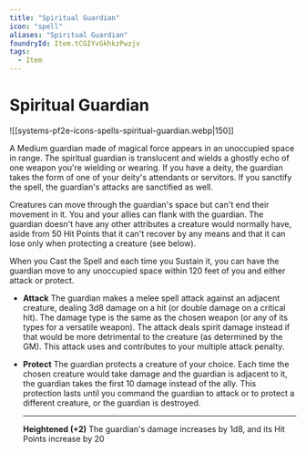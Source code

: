 ```yaml
---
title: "Spiritual Guardian"
icon: "spell"
aliases: "Spiritual Guardian"
foundryId: Item.tCGIYvGkhkzPwzjv
tags:
  - Item
---
```


# Spiritual Guardian
![[systems-pf2e-icons-spells-spiritual-guardian.webp|150]]

A Medium guardian made of magical force appears in an unoccupied space in range. The spiritual guardian is translucent and wields a ghostly echo of one weapon you're wielding or wearing. If you have a deity, the guardian takes the form of one of your deity's attendants or servitors. If you sanctify the spell, the guardian's attacks are sanctified as well.

Creatures can move through the guardian's space but can't end their movement in it. You and your allies can flank with the guardian. The guardian doesn't have any other attributes a creature would normally have, aside from 50 Hit Points that it can't recover by any means and that it can lose only when protecting a creature (see below).

When you Cast the Spell and each time you Sustain it, you can have the guardian move to any unoccupied space within 120 feet of you and either attack or protect.

*   **Attack** The guardian makes a melee spell attack against an adjacent creature, dealing 3d8 damage on a hit (or double damage on a critical hit). The damage type is the same as the chosen weapon (or any of its types for a versatile weapon). The attack deals spirit damage instead if that would be more detrimental to the creature (as determined by the GM). This attack uses and contributes to your multiple attack penalty.
*   **Protect** The guardian protects a creature of your choice. Each time the chosen creature would take damage and the guardian is adjacent to it, the guardian takes the first 10 damage instead of the ally. This protection lasts until you command the guardian to attack or to protect a different creature, or the guardian is destroyed.
    
    * * *
    
    **Heightened (+2)** The guardian's damage increases by 1d8, and its Hit Points increase by 20

